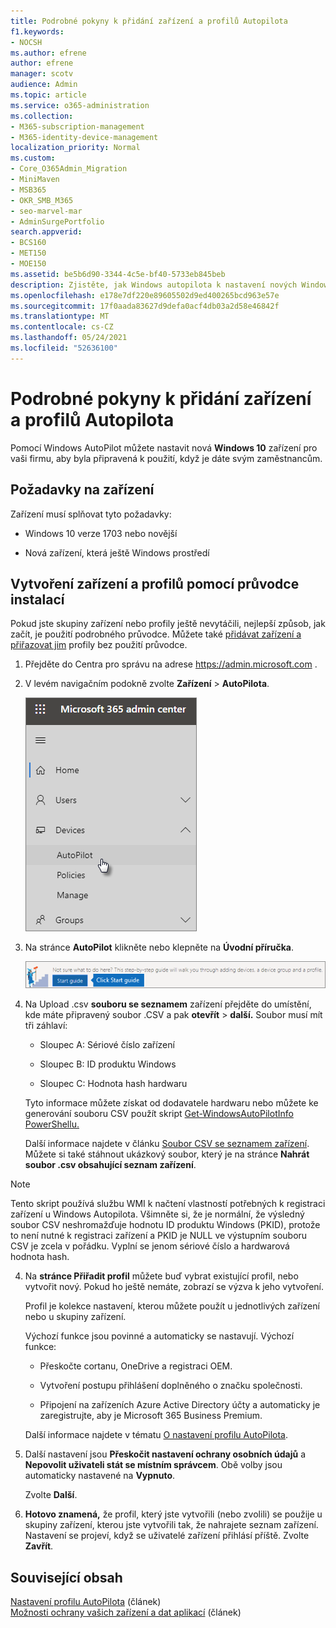 ```yaml
---
title: Podrobné pokyny k přidání zařízení a profilů Autopilota
f1.keywords:
- NOCSH
ms.author: efrene
author: efrene
manager: scotv
audience: Admin
ms.topic: article
ms.service: o365-administration
ms.collection:
- M365-subscription-management
- M365-identity-device-management
localization_priority: Normal
ms.custom:
- Core_O365Admin_Migration
- MiniMaven
- MSB365
- OKR_SMB_M365
- seo-marvel-mar
- AdminSurgePortfolio
search.appverid:
- BCS160
- MET150
- MOE150
ms.assetid: be5b6d90-3344-4c5e-bf40-5733eb845beb
description: Zjistěte, jak Windows autopilota k nastavení nových Windows 10 zařízení pro vaši firmu, aby byla připravená k použití pro zaměstnance.
ms.openlocfilehash: e178e7df220e89605502d9ed400265bcd963e57e
ms.sourcegitcommit: 17f0aada83627d9defa0acf4db03a2d58e46842f
ms.translationtype: MT
ms.contentlocale: cs-CZ
ms.lasthandoff: 05/24/2021
ms.locfileid: "52636100"
---
```

# <a name="use-the-step-by-step-guide-to-add-autopilot-devices-and-profile"></a>Podrobné pokyny k přidání zařízení a profilů Autopilota

Pomocí Windows AutoPilot můžete nastavit nová **Windows 10** zařízení pro vaši firmu, aby byla připravená k použití, když je dáte svým zaměstnancům.
  
## <a name="device-requirements"></a>Požadavky na zařízení

Zařízení musí splňovat tyto požadavky:
  
- Windows 10 verze 1703 nebo novější
    
- Nová zařízení, která ještě Windows prostředí
    
## <a name="use-the-setup-guide-to-create-devices-and-profiles"></a>Vytvoření zařízení a profilů pomocí průvodce instalací

Pokud jste skupiny zařízení nebo profily ještě nevytáčili, nejlepší způsob, jak začít, je použití podrobného průvodce. Můžete také [přidávat zařízení a](create-and-edit-autopilot-devices.md) [přiřazovat jim](create-and-edit-autopilot-profiles.md) profily bez použití průvodce. 
  
1. Přejděte do Centra pro správu na adrese <a href="https://go.microsoft.com/fwlink/p/?linkid=837890" target="_blank">https://admin.microsoft.com</a> .

2. V levém navigačním podokně zvolte **Zařízení** \> **AutoPilota**.

    ![V Centru pro správu vyberte zařízení a pak AutoPilot.](../media/AutoPilot.png)
  
2. Na stránce **AutoPilot** klikněte nebo klepněte na **Úvodní příručka**.
    
    ![Click Start guide for step-by-step instructions for Autopilot.](../media/31662655-d1e6-437d-87ea-c0dec5da56f7.png)
  
3. Na Upload .csv **souboru se seznamem** zařízení přejděte do umístění, kde máte připravený soubor .CSV a pak **otevřít** \> **další.** Soubor musí mít tři záhlaví:
    
    - Sloupec A: Sériové číslo zařízení
    
    - Sloupec B: ID produktu Windows
    
    - Sloupec C: Hodnota hash hardwaru
    
    Tyto informace můžete získat od dodavatele hardwaru nebo můžete ke generování souboru CSV použít skript [Get-WindowsAutoPilotInfo PowerShellu.](https://www.powershellgallery.com/packages/Get-WindowsAutoPilotInfo) 
    
    Další informace najdete v článku [Soubor CSV se seznamem zařízení](../admin/misc/device-list.md). Můžete si také stáhnout ukázkový soubor, který je na stránce **Nahrát soubor .csv obsahující seznam zařízení**. 
    
> [!NOTE]
> Tento skript používá službu WMI k načtení vlastností potřebných k registraci zařízení u Windows Autopilota. Všimněte si, že je normální, že výsledný soubor CSV neshromažďuje hodnotu ID produktu Windows (PKID), protože to není nutné k registraci zařízení a PKID je NULL ve výstupním souboru CSV je zcela v pořádku. Vyplní se jenom sériové číslo a hardwarová hodnota hash.
    
4. Na **stránce Přiřadit profil** můžete buď vybrat existující profil, nebo vytvořit nový. Pokud ho ještě nemáte, zobrazí se výzva k jeho vytvoření. 
    
    Profil je kolekce nastavení, kterou můžete použít u jednotlivých zařízení nebo u skupiny zařízení.
    
    Výchozí funkce jsou povinné a automaticky se nastavují. Výchozí funkce:
    
    - Přeskočte cortanu, OneDrive a registraci OEM.
    
    - Vytvoření postupu přihlášení doplněného o značku společnosti.
    
    - Připojení na zařízeních Azure Active Directory účty a automaticky je zaregistrujte, aby je Microsoft 365 Business Premium.
    
    Další informace najdete v tématu [O nastavení profilu AutoPilota](autopilot-profile-settings.md). 
    
5. Další nastavení jsou **Přeskočit nastavení ochrany osobních údajů** a **Nepovolit uživateli stát se místním správcem**. Obě volby jsou automaticky nastavené na **Vypnuto**. 
    
    Zvolte **Další**.
    
6. **Hotovo znamená,** že profil, který jste vytvořili (nebo zvolili) se použije u skupiny zařízení, kterou jste vytvořili tak, že nahrajete seznam zařízení. Nastavení se projeví, když se uživatelé zařízení přihlásí příště. Zvolte **Zavřít**.

## <a name="related-content"></a>Související obsah

[Nastavení profilu AutoPilota](autopilot-profile-settings.md) (článek)\
[Možnosti ochrany vašich zařízení a dat aplikací](../admin/devices/choose-device-security.md) (článek)

